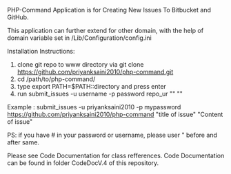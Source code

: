 PHP-Command Application is for Creating New Issues To Bitbucket and GitHub.

This application can further extend for other domain, with the help of domain 
variable set in /Lib/Configuration/config.ini

Installation Instructions:

1. clone git repo to www directory via git clone https://github.com/priyanksaini2010/php-command.git
2. cd /path/to/php-command/
3. type export PATH=$PATH::directory and press enter
4. run submit_issues -u username -p password repo_ur "<issue title>" "<issue body>"

Example : submit_issues -u priyanksaini2010 -p mypassword https://github.com/priyanksaini2010/php-command "title of issue" "Content of issue"

PS: if you have # in your password or username, please user " before and after same.


Please see Code Documentation for class refferences.
Code Documentation can be found in folder CodeDocV.4 of this repository.


